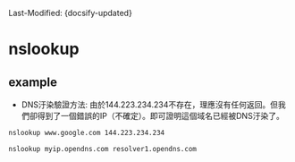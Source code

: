 Last-Modified: {docsify-updated}

# nslookup

## example

- DNS汙染驗證方法: 由於144.223.234.234不存在，理應沒有任何返回。但我們卻得到了一個錯誤的IP（不確定）。即可證明這個域名已經被DNS汙染了。

```sh
nslookup www.google.com 144.223.234.234
```


```sh
nslookup myip.opendns.com resolver1.opendns.com
```